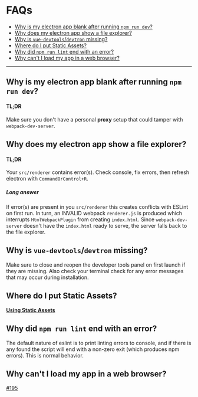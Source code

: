 # FAQs

* [Why is my electron app blank after running `npm run dev`?](#why-is-my-electron-app-blank-after-running-npm-run-dev)
* [Why does my electron app show a file explorer?](#why-does-my-electron-app-show-a-file-explorer)
* [Why is `vue-devtools`/`devtron` missing?](#why-is-vue-devtoolsdevtron-missing)
* [Where do I put Static Assets?](#where-do-i-put-static-assets)
* [Why did `npm run lint` end with an error?](#why-did-npm-run-lint-end-with-an-error)
* [Why can't I load my app in a web browser?](#why-cant-i-load-my-app-in-a-web-browser)

---

## Why is my electron app blank after running `npm run dev`?

#### TL;DR

Make sure you don't have a personal **proxy** setup that could tamper with `webpack-dev-server`.

## Why does my electron app show a file explorer?

#### TL;DR

Your `src/renderer` contains error\(s\). Check console, fix errors, then refresh electron with `CommandOrControl+R`.

##### Long answer

If error\(s\) are present in you `src/renderer` this creates conflicts with ESLint on first run. In turn, an INVALID webpack `renderer.js` is produced which interrupts `HtmlWebpackPlugin` from creating `index.html`. Since `webpack-dev-server` doesn't have the `index.html` ready to serve, the server falls back to the file explorer.

## Why is `vue-devtools`/`devtron` missing?

Make sure to close and reopen the developer tools panel on first launch if they are missing. Also check your terminal check for any error messages that may occur during installation.

## Where do I put Static Assets?

[**Using Static Assets**](/using-static-assets.md)

## Why did `npm run lint` end with an error?

The default nature of eslint is to print linting errors to console, and if there is any found the script will end with a non-zero exit \(which produces npm errors\). This is normal behavior.

## Why can't I load my app in a web browser?

[\#195](https://github.com/SimulatedGREG/electron-vue/issues/195)

